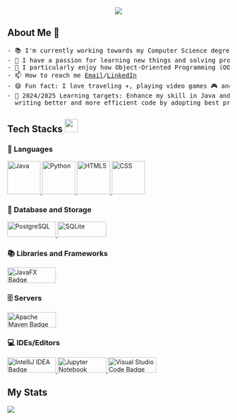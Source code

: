 <div align="center">
  <img src="https://github.com/user-attachments/assets/87c49da6-3ba1-4457-aa09-f59ff2be0481">
</div>

## About Me 🚀
<pre>
- 📚 I'm currently working towards my Computer Science degree at the University of Iceland.
- 👀 I have a passion for learning new things and solving problems.
- 🌱 I particularly enjoy how Object-Oriented Programming (OOP) works.
- 📫 How to reach me <a href="mailto:nouvanjonsson@gmail.com">Email</a>/<a href ="www.linkedin.com/in/nouvan-shebubakar-jónsson-7a7252262">LinkedIn</a>
- 😄 Fun fact: I love traveling ✈️, playing video games 🎮 and trying out every kind of food 🍔.
- 🏹 2024/2025 Learning targets: Enhance my skill in Java and its frameworks, Database Management, TypeScript, React, 
  writing better and more efficient code by adopting best practices and optimizing my development processes.
</pre>

## Tech Stacks <img src="https://media.giphy.com/media/iY8CRBdQXODJSCERIr/giphy.gif" width="30px">&nbsp; 

### 📓 Languages
<a href="https://www.java.com/en/" target="_blank">
  <img src="https://raw.githubusercontent.com/bablubambal/All_logo_and_pictures/1ac69ce5fbc389725f16f989fa53c62d6e1b4883/programming%20languages/java.svg" alt="Java" width="75" height="75"/>
</a>
<a href="https://www.python.org/" target="_blank">
  <img src="https://github.com/user-attachments/assets/106401ba-4e2d-456b-8559-8acab782f55a" alt="Python" width="75" height="75"/>
</a>
<a href="https://www.w3.org/html/" target="_blank">
  <img src="https://github.com/user-attachments/assets/4a52ace8-5b87-4531-ad1f-58d7fc645f9e" alt="HTML5" width="75" height="75"/>
</a>
<a href="https://developer.mozilla.org/en-US/docs/Web/CSS" target="_blank">
  <img src="https://github.com/user-attachments/assets/bf5e0cc1-95f4-4bed-b871-88099e470c35" alt="CSS" width="75" height="75"/>
</a>

### 💾 Database and Storage
<a href="https://www.postgresql.org/" target="_blank">
  <img src="https://img.shields.io/badge/PostgreSQL-4169E1?style=flat&logo=postgresql&logoColor=white" alt="PostgreSQL" width="110" height="35"/>
</a>
<a href="https://www.sqlite.org/" target="_blank">
  <img src="https://img.shields.io/badge/SQLite-003B57?style=flat&logo=sqlite&logoColor=white" alt="SQLite" width="110" height="35"/>
</a>

### 📚 Libraries and Frameworks
<a href="https://openjfx.io/" target="_blank">
  <img src="https://img.shields.io/badge/javafx-%23FF0000.svg?style=for-the-badge&logo=javafx&logoColor=white" alt="JavaFX Badge" width="110" height="35"/>
</a>

### 🗄️ Servers
<a href="https://maven.apache.org/" target="_blank">
  <img src="https://img.shields.io/badge/Apache%20Maven-C71A36?style=for-the-badge&logo=Apache%20Maven&logoColor=white" alt="Apache Maven Badge" width="110" height="35"/>
</a>

### 💻 IDEs/Editors
<a href="https://www.jetbrains.com/idea/" target="_blank">
  <img src="https://img.shields.io/badge/IntelliJIDEA-000000.svg?style=for-the-badge&logo=intellij-idea&logoColor=white" alt="IntelliJ IDEA Badge" width="110" height="35"/>
</a>
<a href="https://jupyter.org/" target="_blank">
  <img src="https://img.shields.io/badge/jupyter-%23FA0F00.svg?style=for-the-badge&logo=jupyter&logoColor=white" alt="Jupyter Notebook Badge" width="110" height="35"/>
</a>
<a href="https://code.visualstudio.com/" target="_blank">
  <img src="https://img.shields.io/badge/Visual%20Studio%20Code-0078d7.svg?style=for-the-badge&logo=visual-studio-code&logoColor=white" alt="Visual Studio Code Badge" width="110" height="35"/>
</a>

## My Stats
![](https://komarev.com/ghpvc/?username=Dollaris&color=blue)
